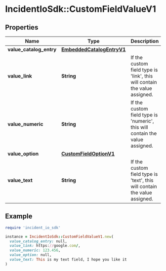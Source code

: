 # IncidentIoSdk::CustomFieldValueV1

## Properties

| Name | Type | Description | Notes |
| ---- | ---- | ----------- | ----- |
| **value_catalog_entry** | [**EmbeddedCatalogEntryV1**](EmbeddedCatalogEntryV1.md) |  | [optional] |
| **value_link** | **String** | If the custom field type is &#39;link&#39;, this will contain the value assigned. | [optional] |
| **value_numeric** | **String** | If the custom field type is &#39;numeric&#39;, this will contain the value assigned. | [optional] |
| **value_option** | [**CustomFieldOptionV1**](CustomFieldOptionV1.md) |  | [optional] |
| **value_text** | **String** | If the custom field type is &#39;text&#39;, this will contain the value assigned. | [optional] |

## Example

```ruby
require 'incident_io_sdk'

instance = IncidentIoSdk::CustomFieldValueV1.new(
  value_catalog_entry: null,
  value_link: https://google.com/,
  value_numeric: 123.456,
  value_option: null,
  value_text: This is my text field, I hope you like it
)
```

